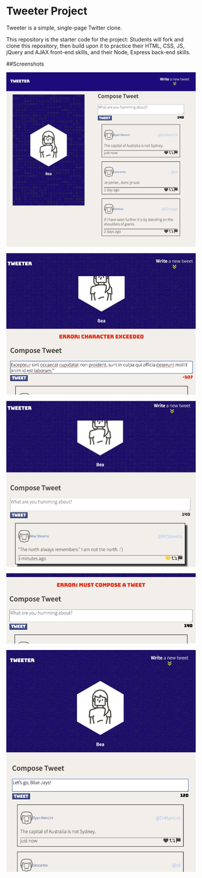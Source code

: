 # Tweeter Project

Tweeter is a simple, single-page Twitter clone.

This repository is the starter code for the project: Students will fork and clone this repository, then build upon it to practice their HTML, CSS, JS, jQuery and AJAX front-end skills, and their Node, Express back-end skills.


##Screenshots

  ![Screenshot of app form web browser](https://github.com/segvndo/tweeter/blob/master/docs/browserView.png)
  
  ![Screenshot of error shown from tweet exceeding characters](https://github.com/segvndo/tweeter/blob/master/docs/exceedingChar.png)
  
  ![Screenshot of hovering on an icon](https://github.com/segvndo/tweeter/blob/master/docs/iconHover.png)
  
  ![Screenshot of error shown from submitting empty tweet](https://github.com/segvndo/tweeter/blob/master/docs/noTweetError.png)
  
  ![Screenshot of a simple tweet in mobile view](https://github.com/segvndo/tweeter/blob/master/docs/simpleTweet.png)